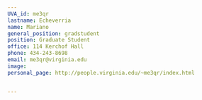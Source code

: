 ```yaml
---
UVA_id: me3qr
lastname: Echeverria
name: Mariano
general_position: gradstudent
position: Graduate Student
office: 114 Kerchof Hall
phone: 434-243-8698
email: me3qr@virginia.edu
image:
personal_page: http://people.virginia.edu/~me3qr/index.html


---
```

